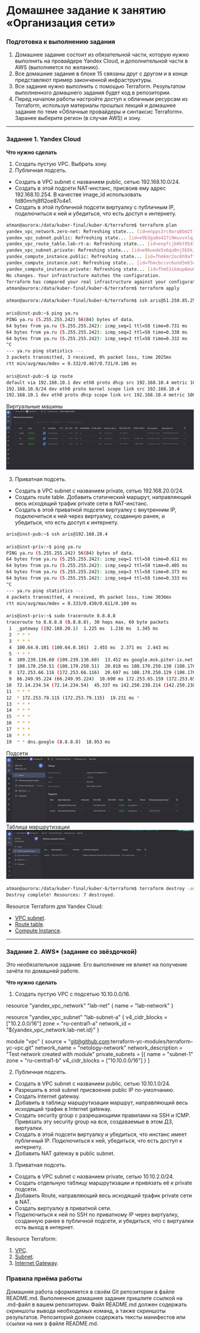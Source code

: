 # Домашнее задание к занятию «Организация сети»

### Подготовка к выполнению задания

1. Домашнее задание состоит из обязательной части, которую нужно выполнить на провайдере Yandex Cloud, и дополнительной части в AWS (выполняется по желанию).
2. Все домашние задания в блоке 15 связаны друг с другом и в конце представляют пример законченной инфраструктуры.
3. Все задания нужно выполнить с помощью Terraform. Результатом выполненного домашнего задания будет код в репозитории.
4. Перед началом работы настройте доступ к облачным ресурсам из Terraform, используя материалы прошлых лекций и домашнее задание по теме «Облачные провайдеры и синтаксис Terraform». Заранее выберите регион (в случае AWS) и зону.

---
### Задание 1. Yandex Cloud

**Что нужно сделать**

1. Создать пустую VPC. Выбрать зону.
2. Публичная подсеть.

 - Создать в VPC subnet с названием public, сетью 192.168.10.0/24.
 - Создать в этой подсети NAT-инстанс, присвоив ему адрес 192.168.10.254. В качестве image_id использовать fd80mrhj8fl2oe87o4e1.
 - Создать в этой публичной подсети виртуалку с публичным IP, подключиться к ней и убедиться, что есть доступ к интернету.
```bash
atman@aurora:/data/kuber-final/kuber-6/terraform$ terraform plan
yandex_vpc_network.zero-net: Refreshing state... [id=enpps3rc9arq6bm2tfvt]
yandex_vpc_subnet.public: Refreshing state... [id=e9b3ga8o427i9muvvnlq]
yandex_vpc_route_table.lab-rt-a: Refreshing state... [id=enpfcjb0kt9547a7r177]
yandex_vpc_subnet.private: Refreshing state... [id=e9buede5v6qu0nj5b5kj]
yandex_compute_instance.public: Refreshing state... [id=fhmkmr2oc6h9aftslri7]
yandex_compute_instance.nat: Refreshing state... [id=fhmcbccvc6und3e63408]
yandex_compute_instance.private: Refreshing state... [id=fhm53ikmup6mu6tie1ct]
No changes. Your infrastructure matches the configuration.
Terraform has compared your real infrastructure against your configuration and found no differences, so no changes are needed.
atman@aurora:/data/kuber-final/kuber-6/terraform$ terraform apply

atman@aurora:/data/kuber-final/kuber-6/terraform$ ssh aris@51.250.85.254

aris@inst-pub:~$ ping ya.ru
PING ya.ru (5.255.255.242) 56(84) bytes of data.
64 bytes from ya.ru (5.255.255.242): icmp_seq=1 ttl=58 time=0.731 ms
64 bytes from ya.ru (5.255.255.242): icmp_seq=2 ttl=58 time=0.338 ms
64 bytes from ya.ru (5.255.255.242): icmp_seq=3 ttl=58 time=0.332 ms
^C
--- ya.ru ping statistics ---
3 packets transmitted, 3 received, 0% packet loss, time 2025ms
rtt min/avg/max/mdev = 0.332/0.467/0.731/0.186 ms

aris@inst-pub:~$ ip route
default via 192.168.10.1 dev eth0 proto dhcp src 192.168.10.4 metric 100
192.168.10.0/24 dev eth0 proto kernel scope link src 192.168.10.4
192.168.10.1 dev eth0 proto dhcp scope link src 192.168.10.4 metric 100
```
Виртуальные машины
![Виртуальные машины](pictures/vm.png)

3. Приватная подсеть.
 - Создать в VPC subnet с названием private, сетью 192.168.20.0/24.
 - Создать route table. Добавить статический маршрут, направляющий весь исходящий трафик private сети в NAT-инстанс.
 - Создать в этой приватной подсети виртуалку с внутренним IP, подключиться к ней через виртуалку, созданную ранее, и убедиться, что есть доступ к интернету.

```bash
aris@inst-pub:~$ ssh aris@192.168.20.4

aris@inst-priv:~$ ping ya.ru
PING ya.ru (5.255.255.242) 56(84) bytes of data.
64 bytes from ya.ru (5.255.255.242): icmp_seq=1 ttl=58 time=0.611 ms
64 bytes from ya.ru (5.255.255.242): icmp_seq=2 ttl=58 time=0.405 ms
64 bytes from ya.ru (5.255.255.242): icmp_seq=3 ttl=58 time=0.373 ms
64 bytes from ya.ru (5.255.255.242): icmp_seq=4 ttl=58 time=0.333 ms
^C
--- ya.ru ping statistics ---
4 packets transmitted, 4 received, 0% packet loss, time 3036ms
rtt min/avg/max/mdev = 0.333/0.430/0.611/0.109 ms

aris@inst-priv:~$ sudo traceroute 8.8.8.8
traceroute to 8.8.8.8 (8.8.8.8), 30 hops max, 60 byte packets
 1  _gateway (192.168.20.1)  1.225 ms  1.216 ms  1.345 ms
 2  * * *
 3  * * *
 4  100.64.0.101 (100.64.0.101)  2.455 ms  2.371 ms  2.443 ms
 5  * * *
 6  109.239.136.60 (109.239.136.60)  13.452 ms google.msk.piter-ix.net (185.0.12.11)  5.008 ms 185.232.60.148 (185.232.60.148)  19.552 ms
 7  108.170.250.51 (108.170.250.51)  20.818 ms 108.170.250.130 (108.170.250.130)  5.365 ms 108.170.250.51 (108.170.250.51)  20.696 ms
 8  172.253.66.116 (172.253.66.116)  20.697 ms 108.170.250.129 (108.170.250.129)  5.091 ms 216.239.46.254 (216.239.46.254)  4.559 ms
 9  66.249.95.224 (66.249.95.224)  18.690 ms 172.253.65.159 (172.253.65.159)  16.602 ms 142.251.238.68 (142.251.238.68)  19.531 ms
10  72.14.234.54 (72.14.234.54)  45.337 ms 142.250.238.214 (142.250.238.214)  23.358 ms 216.239.49.115 (216.239.49.115)  23.405 ms
11  * * *
12  * 172.253.79.115 (172.253.79.115)  19.231 ms *
13  * * *
14  * * *
15  * * *
16  * * *
17  * * *
18  * * *
19  * * dns.google (8.8.8.8)  18.953 ms
```
Подсети
![Подсети](pictures/sky-net.png)
Таблица маршрутизации
![Таблица маршрутизации](pictures/route.png)
```bash
atman@aurora:/data/kuber-final/kuber-6/terraform$ terraform destroy -auto-approve
Destroy complete! Resources: 7 destroyed.
```


Resource Terraform для Yandex Cloud:

- [VPC subnet](https://registry.terraform.io/providers/yandex-cloud/yandex/latest/docs/resources/vpc_subnet).
- [Route table](https://registry.terraform.io/providers/yandex-cloud/yandex/latest/docs/resources/vpc_route_table).
- [Compute Instance](https://registry.terraform.io/providers/yandex-cloud/yandex/latest/docs/resources/compute_instance).

---
### Задание 2. AWS* (задание со звёздочкой)

Это необязательное задание. Его выполнение не влияет на получение зачёта по домашней работе.

**Что нужно сделать**

1. Создать пустую VPC с подсетью 10.10.0.0/16.

resource "yandex_vpc_network" "lab-net" {
  name = "lab-network"
}

resource "yandex_vpc_subnet" "lab-subnet-a" {
  v4_cidr_blocks = ["10.2.0.0/16"]
  zone           = "ru-central1-a"
  network_id     = "${yandex_vpc_network.lab-net.id}"
}

module "vpc" {
  source              = "git@github.com:terraform-yc-modules/terraform-yc-vpc.git"
  network_name        = "netology-network"
  network_description = "Test network created with module"
  private_subnets = [{
    name           = "subnet-1"
    zone           = "ru-central1-b"
    v4_cidr_blocks = ["10.10.0.0/16"]
  }
  ]

2. Публичная подсеть.

 - Создать в VPC subnet с названием public, сетью 10.10.1.0/24.
 - Разрешить в этой subnet присвоение public IP по-умолчанию.
 - Создать Internet gateway.
 - Добавить в таблицу маршрутизации маршрут, направляющий весь исходящий трафик в Internet gateway.
 - Создать security group с разрешающими правилами на SSH и ICMP. Привязать эту security group на все, создаваемые в этом ДЗ, виртуалки.
 - Создать в этой подсети виртуалку и убедиться, что инстанс имеет публичный IP. Подключиться к ней, убедиться, что есть доступ к интернету.
 - Добавить NAT gateway в public subnet.
3. Приватная подсеть.
 - Создать в VPC subnet с названием private, сетью 10.10.2.0/24.
 - Создать отдельную таблицу маршрутизации и привязать её к private подсети.
 - Добавить Route, направляющий весь исходящий трафик private сети в NAT.
 - Создать виртуалку в приватной сети.
 - Подключиться к ней по SSH по приватному IP через виртуалку, созданную ранее в публичной подсети, и убедиться, что с виртуалки есть выход в интернет.

Resource Terraform:

1. [VPC](https://registry.terraform.io/providers/hashicorp/aws/latest/docs/resources/vpc).
1. [Subnet](https://registry.terraform.io/providers/hashicorp/aws/latest/docs/resources/subnet).
1. [Internet Gateway](https://registry.terraform.io/providers/hashicorp/aws/latest/docs/resources/internet_gateway).

### Правила приёма работы

Домашняя работа оформляется в своём Git репозитории в файле README.md. Выполненное домашнее задание пришлите ссылкой на .md-файл в вашем репозитории.
Файл README.md должен содержать скриншоты вывода необходимых команд, а также скриншоты результатов.
Репозиторий должен содержать тексты манифестов или ссылки на них в файле README.md.
